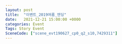 ```yaml
---
layout: post
title:  "이벤트_2019여름_엔딩"
date:   2021-12-21 15:00:00 +0000
categories: Event
Tags: Story Event
SceneCode: ["scene_evt190627_cp0_q2_s10,7429311"]
---
```

